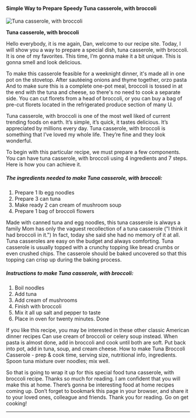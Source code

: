             

#### Simple Way to Prepare Speedy Tuna casserole, with broccoli

![Tuna casserole, with broccoli](https://img-global.cpcdn.com/recipes/6605714597347328/751x532cq70/tuna-casserole-with-broccoli-recipe-main-photo.jpg)

**Tuna casserole, with broccoli**

Hello everybody, it is me again, Dan, welcome to our recipe site. Today, I will show you a way to prepare a special dish, tuna casserole, with broccoli. It is one of my favorites. This time, I’m gonna make it a bit unique. This is gonna smell and look delicious.

To make this casserole feasible for a weeknight dinner, it's made all in one pot on the stovetop. After sautéeing onions and thyme together, orzo pasta And to make sure this is a complete one-pot meal, broccoli is tossed in at the end with the tuna and cheese, so there's no need to cook a separate side. You can cut florets from a head of broccoli, or you can buy a bag of pre-cut florets located in the refrigerated produce section of many U.

Tuna casserole, with broccoli is one of the most well liked of current trending foods on earth. It’s simple, it’s quick, it tastes delicious. It’s appreciated by millions every day. Tuna casserole, with broccoli is something that I’ve loved my whole life. They’re fine and they look wonderful.

To begin with this particular recipe, we must prepare a few components. You can have tuna casserole, with broccoli using 4 ingredients and 7 steps. Here is how you can achieve it.

##### The ingredients needed to make Tuna casserole, with broccoli:

1.  Prepare 1 lb egg noodles
2.  Prepare 3 can tuna
3.  Make ready 2 can cream of mushroom soup
4.  Prepare 1 bag of broccoli flowers

Made with canned tuna and egg noodles, this tuna casserole is always a family Mom has only the vaguest recollection of a tuna casserole ("I think it had broccoli in it.") In fact, today she said she had no memory of it at all. Tuna casseroles are easy on the budget and always comforting. Tuna casserole is usually topped with a crunchy topping like bread crumbs or even crushed chips. The casserole should be baked uncovered so that this topping can crisp up during the baking process.

##### Instructions to make Tuna casserole, with broccoli:

1.  Boil noodles
2.  Add tuna
3.  Add cream of mushrooms
4.  Finish with broccoli
5.  Mix it all up salt and pepper to taste
6.  Place in oven for twenty minutes. Done

If you like this recipe, you may be interested in these other classic American dinner recipes Can use cream of broccoli or celery soup instead. When pasta is almost done, add in broccoli and cook until both are soft. Put back into pot, add in tuna, soup, and cream cheese. How to make Tuna Broccoli Casserole - prep & cook time, serving size, nutritional info, ingredients. Spoon tuna mixture over noodles; mix well.

So that is going to wrap it up for this special food tuna casserole, with broccoli recipe. Thanks so much for reading. I am confident that you will make this at home. There’s gonna be interesting food at home recipes coming up. Don’t forget to bookmark this page in your browser, and share it to your loved ones, colleague and friends. Thank you for reading. Go on get cooking!

* * *